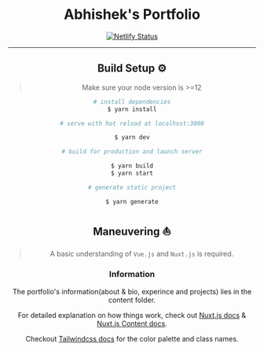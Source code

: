 <h1 align="center"> Abhishek's Portfolio </h1>
<div align="center">

[![Netlify Status](https://api.netlify.com/api/v1/badges/70386fe9-e36b-4f19-9309-d4078e49d44e/deploy-status)](https://app.netlify.com/sites/abhis-personal/deploys)

---

## Build Setup ⚙️

> Make sure your node version is >=12

```bash
# install dependencies
$ yarn install

# serve with hot reload at localhost:3000

$ yarn dev

# build for production and launch server

$ yarn build
$ yarn start

# generate static project

$ yarn generate

```

## Maneuvering ⛵

> A basic understanding of `Vue.js` and `Nuxt.js` is required.

### Information

The portfolio's information(about & bio, experince and projects) lies in the content folder.

For detailed explanation on how things work, check out [Nuxt.js docs](https://nuxtjs.org) & [Nuxt.js Content docs](https://content.nuxtjs.org).

Checkout [Tailwindcss docs](https://tailwindcss.com) for the color palette and class names.
